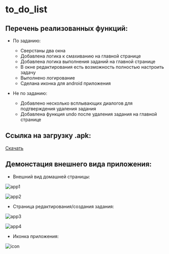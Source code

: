 # to_do_list

## Перечень реализованных функций:

* По заданию:
  * Сверстаны два окна
  * Добавлена логика к смахиванию на главной странице
  * Добавлена логика выполнения заданий на главной странице
  * В окне редактирования есть возможность полностью настроить задачу
  * Выполнено логирование
  * Сделана иконка для android приложения

* Не по заданию:
  * Добавлено несколько всплывающих диалогов для подтверждения удаления задания
  * Добавлена функция undo после удаления задания на главной странице

## Ссылка на загрузку .apk:

[Скачать](https://www.youtube.com/watch?v=dQw4w9WgXcQ)

## Демонстация внешнего вида приложения:

* Внешний вид домашней страницы:

![app1](https://github.com/Vantwozz/to_do_list/assets/95244485/c4f25b02-6943-49a8-b89e-8d6dd04335ae)

![app2](https://github.com/Vantwozz/to_do_list/assets/95244485/193ac229-8fbf-4a24-8596-728aae4be4c7)

* Страница редактирования/создания задания:

![app3](https://github.com/Vantwozz/to_do_list/assets/95244485/2bae51c4-e0bb-4022-81f0-263c94c98f8e)

![app4](https://github.com/Vantwozz/to_do_list/assets/95244485/3bcbaa2e-46c1-40f4-b64d-f3e0c8c9b927)


* Иконка приложения:

![icon](https://github.com/Vantwozz/to_do_list/assets/95244485/ff6cde85-5eb1-4a86-ad4f-2e74f1000cf0)
